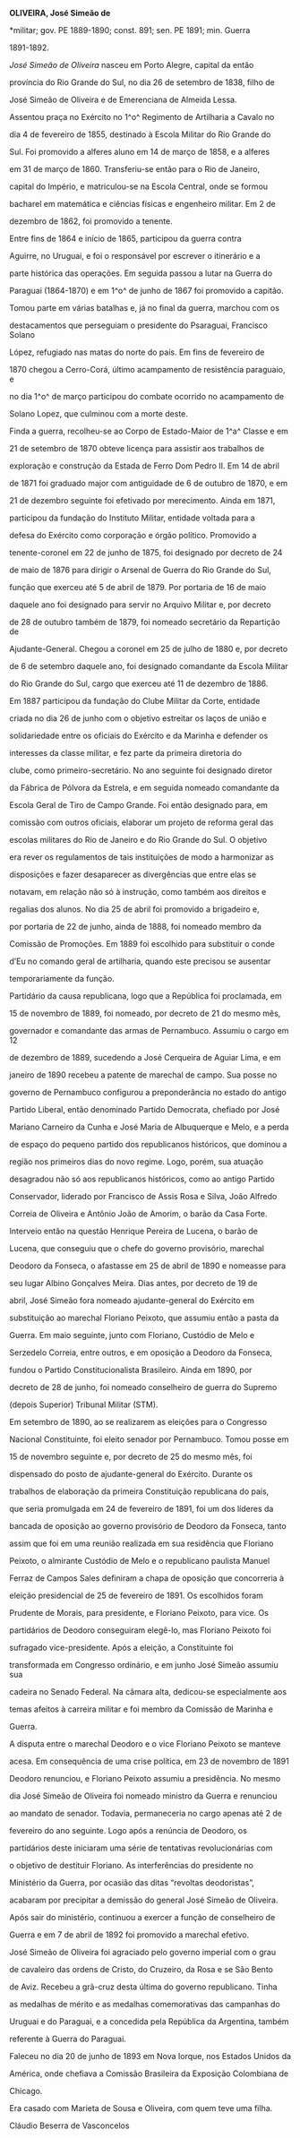 **OLIVEIRA, José Simeão de**



\*militar; gov. PE 1889-1890; const. 891; sen. PE 1891; min. Guerra

1891-1892.



*José Simeão de Oliveira* nasceu em Porto Alegre, capital da então

província do Rio Grande do Sul, no dia 26 de setembro de 1838, filho de

José Simeão de Oliveira e de Emerenciana de Almeida Lessa.



Assentou praça no Exército no 1^o^ Regimento de Artilharia a Cavalo no

dia 4 de fevereiro de 1855, destinado à Escola Militar do Rio Grande do

Sul. Foi promovido a alferes aluno em 14 de março de 1858, e a alferes

em 31 de março de 1860. Transferiu-se então para o Rio de Janeiro,

capital do Império, e matriculou-se na Escola Central, onde se formou

bacharel em matemática e ciências físicas e engenheiro militar. Em 2 de

dezembro de 1862, foi promovido a tenente.



Entre fins de 1864 e início de 1865, participou da guerra contra

Aguirre, no Uruguai, e foi o responsável por escrever o itinerário e a

parte histórica das operações. Em seguida passou a lutar na Guerra do

Paraguai (1864-1870) e em 1^o^ de junho de 1867 foi promovido a capitão.

Tomou parte em várias batalhas e, já no final da guerra, marchou com os

destacamentos que perseguiam o presidente do Psaraguai, Francisco Solano

López, refugiado nas matas do norte do país. Em fins de fevereiro de

1870 chegou a Cerro-Corá, último acampamento de resistência paraguaio, e

no dia 1^o^ de março participou do combate ocorrido no acampamento de

Solano Lopez, que culminou com a morte deste.



Finda a guerra, recolheu-se ao Corpo de Estado-Maior de 1^a^ Classe e em

21 de setembro de 1870 obteve licença para assistir aos trabalhos de

exploração e construção da Estada de Ferro Dom Pedro II. Em 14 de abril

de 1871 foi graduado major com antiguidade de 6 de outubro de 1870, e em

21 de dezembro seguinte foi efetivado por merecimento. Ainda em 1871,

participou da fundação do Instituto Militar, entidade voltada para a

defesa do Exército como corporação e órgão político. Promovido a

tenente-coronel em 22 de junho de 1875, foi designado por decreto de 24

de maio de 1876 para dirigir o Arsenal de Guerra do Rio Grande do Sul,

função que exerceu até 5 de abril de 1879. Por portaria de 16 de maio

daquele ano foi designado para servir no Arquivo Militar e, por decreto

de 28 de outubro também de 1879, foi nomeado secretário da Repartição de

Ajudante-General. Chegou a coronel em 25 de julho de 1880 e, por decreto

de 6 de setembro daquele ano, foi designado comandante da Escola Militar

do Rio Grande do Sul, cargo que exerceu até 11 de dezembro de 1886.



Em 1887 participou da fundação do Clube Militar da Corte, entidade

criada no dia 26 de junho com o objetivo estreitar os laços de união e

solidariedade entre os oficiais do Exército e da Marinha e defender os

interesses da classe militar, e fez parte da primeira diretoria do

clube, como primeiro-secretário. No ano seguinte foi designado diretor

da Fábrica de Pólvora da Estrela, e em seguida nomeado comandante da

Escola Geral de Tiro de Campo Grande. Foi então designado para, em

comissão com outros oficiais, elaborar um projeto de reforma geral das

escolas militares do Rio de Janeiro e do Rio Grande do Sul. O objetivo

era rever os regulamentos de tais instituições de modo a harmonizar as

disposições e fazer desaparecer as divergências que entre elas se

notavam, em relação não só à instrução, como também aos direitos e

regalias dos alunos. No dia 25 de abril foi promovido a brigadeiro e,

por portaria de 22 de junho, ainda de 1888, foi nomeado membro da

Comissão de Promoções. Em 1889 foi escolhido para substituir o conde

d’Eu no comando geral de artilharia, quando este precisou se ausentar

temporariamente da função.



Partidário da causa republicana, logo que a República foi proclamada, em

15 de novembro de 1889, foi nomeado, por decreto de 21 do mesmo mês,

governador e comandante das armas de Pernambuco. Assumiu o cargo em 12

de dezembro de 1889, sucedendo a José Cerqueira de Aguiar Lima, e em

janeiro de 1890 recebeu a patente de marechal de campo. Sua posse no

governo de Pernambuco configurou a preponderância no estado do antigo

Partido Liberal, então denominado Partido Democrata, chefiado por José

Mariano Carneiro da Cunha e José Maria de Albuquerque e Melo, e a perda

de espaço do pequeno partido dos republicanos históricos, que dominou a

região nos primeiros dias do novo regime. Logo, porém, sua atuação

desagradou não só aos republicanos históricos, como ao antigo Partido

Conservador, liderado por Francisco de Assis Rosa e Silva, João Alfredo

Correia de Oliveira e Antônio João de Amorim, o barão da Casa Forte.

Interveio então na questão Henrique Pereira de Lucena, o barão de

Lucena, que conseguiu que o chefe do governo provisório, marechal

Deodoro da Fonseca, o afastasse em 25 de abril de 1890 e nomeasse para

seu lugar Albino Gonçalves Meira. Dias antes, por decreto de 19 de

abril, José Simeão fora nomeado ajudante-general do Exército em

substituição ao marechal Floriano Peixoto, que assumiu então a pasta da

Guerra. Em maio seguinte, junto com Floriano, Custódio de Melo e

Serzedelo Correia, entre outros, e em oposição a Deodoro da Fonseca,

fundou o Partido Constitucionalista Brasileiro. Ainda em 1890, por

decreto de 28 de junho, foi nomeado conselheiro de guerra do Supremo

(depois Superior) Tribunal Militar (STM).



Em setembro de 1890, ao se realizarem as eleições para o Congresso

Nacional Constituinte, foi eleito senador por Pernambuco. Tomou posse em

15 de novembro seguinte e, por decreto de 25 do mesmo mês, foi

dispensado do posto de ajudante-general do Exército. Durante os

trabalhos de elaboração da primeira Constituição republicana do país,

que seria promulgada em 24 de fevereiro de 1891, foi um dos líderes da

bancada de oposição ao governo provisório de Deodoro da Fonseca, tanto

assim que foi em uma reunião realizada em sua residência que Floriano

Peixoto, o almirante Custódio de Melo e o republicano paulista Manuel

Ferraz de Campos Sales definiram a chapa de oposição que concorreria à

eleição presidencial de 25 de fevereiro de 1891. Os escolhidos foram

Prudente de Morais, para presidente, e Floriano Peixoto, para vice. Os

partidários de Deodoro conseguiram elegê-lo, mas Floriano Peixoto foi

sufragado vice-presidente. Após a eleição, a Constituinte foi

transformada em Congresso ordinário, e em junho José Simeão assumiu sua

cadeira no Senado Federal. Na câmara alta, dedicou-se especialmente aos

temas afeitos à carreira militar e foi membro da Comissão de Marinha e

Guerra.



A disputa entre o marechal Deodoro e o vice Floriano Peixoto se manteve

acesa. Em consequência de uma crise política, em 23 de novembro de 1891

Deodoro renunciou, e Floriano Peixoto assumiu a presidência. No mesmo

dia José Simeão de Oliveira foi nomeado ministro da Guerra e renunciou

ao mandato de senador. Todavia, permaneceria no cargo apenas até 2 de

fevereiro do ano seguinte. Logo após a renúncia de Deodoro, os

partidários deste iniciaram uma série de tentativas revolucionárias com

o objetivo de destituir Floriano. As interferências do presidente no

Ministério da Guerra, por ocasião das ditas “revoltas deodoristas”,

acabaram por precipitar a demissão do general José Simeão de Oliveira.

Após sair do ministério, continuou a exercer a função de conselheiro de

Guerra e em 7 de abril de 1892 foi promovido a marechal efetivo.



José Simeão de Oliveira foi agraciado pelo governo imperial com o grau

de cavaleiro das ordens de Cristo, do Cruzeiro, da Rosa e se São Bento

de Aviz. Recebeu a grã-cruz desta última do governo republicano. Tinha

as medalhas de mérito e as medalhas comemorativas das campanhas do

Uruguai e do Paraguai, e a concedida pela República da Argentina, também

referente à Guerra do Paraguai.



Faleceu no dia 20 de junho de 1893 em Nova Iorque, nos Estados Unidos da

América, onde chefiava a Comissão Brasileira da Exposição Colombiana de

Chicago.



Era casado com Marieta de Sousa e Oliveira, com quem teve uma filha.



Cláudio Beserra de Vasconcelos



